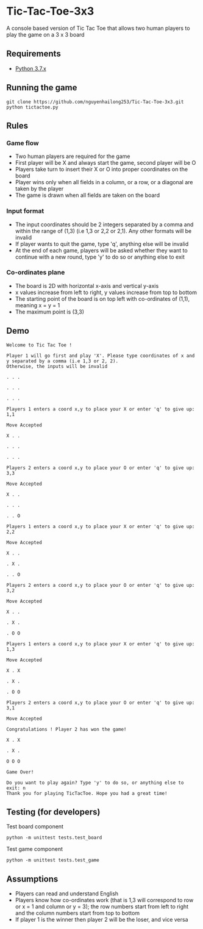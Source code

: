 # Tic-Tac-Toe-3x3
A console based version of Tic Tac Toe that allows two human players to play the game on a 3 x 3 board

## Requirements
- [Python 3.7.x](https://www.python.org/downloads/)

## Running the game

    git clone https://github.com/nguyenhailong253/Tic-Tac-Toe-3x3.git
    python tictactoe.py

## Rules

### Game flow
- Two human players are required for the game
- First player will be X and always start the game, second player will be O
- Players take turn to insert their X or O into proper coordinates on the board
- Player wins only when all fields in a column, or a row, or a diagonal are taken by the player
- The game is drawn when all fields are taken on the board

### Input format
- The input coordinates should be 2 integers separated by a comma and within the range of (1,3) (i.e 1,3 or 2,2 or 2,1). Any other formats will be invalid
- If player wants to quit the game, type 'q', anything else will be invalid
- At the end of each game, players will be asked whether they want to continue with a new round, type 'y' to do so or anything else to exit

### Co-ordinates plane
- The board is 2D with horizontal x-axis and vertical y-axis
- x values increase from left to right, y values increase from top to bottom
- The starting point of the board is on top left with co-ordinates of (1,1), meaning x = y = 1
- The maximum point is (3,3)

## Demo

    Welcome to Tic Tac Toe !

    Player 1 will go first and play 'X'. Please type coordinates of x and y separated by a comma (i.e 1,3 or 2, 2). 
    Otherwise, the inputs will be invalid

    . . .

    . . .

    . . .

    Players 1 enters a coord x,y to place your X or enter 'q' to give up: 1,1

    Move Accepted

    X . .

    . . .

    . . .

    Players 2 enters a coord x,y to place your O or enter 'q' to give up: 3,3

    Move Accepted

    X . .

    . . .

    . . O

    Players 1 enters a coord x,y to place your X or enter 'q' to give up: 2,2

    Move Accepted

    X . .

    . X .

    . . O

    Players 2 enters a coord x,y to place your O or enter 'q' to give up: 3,2

    Move Accepted

    X . .

    . X .

    . O O

    Players 1 enters a coord x,y to place your X or enter 'q' to give up: 1,3

    Move Accepted

    X . X

    . X .

    . O O

    Players 2 enters a coord x,y to place your O or enter 'q' to give up: 3,1

    Move Accepted

    Congratulations ! Player 2 has won the game!

    X . X

    . X .

    O O O

    Game Over!

    Do you want to play again? Type 'y' to do so, or anything else to exit: n
    Thank you for playing TicTacToe. Hope you had a great time!


## Testing (for developers)
Test board component

    python -m unittest tests.test_board

Test game component

    python -m unittest tests.test_game

## Assumptions
- Players can read and understand English
- Players know how co-ordinates work (that is 1,3 will correspond to row or x = 1 and column or y = 3); the row numbers start from left to right and the column numbers start from top to bottom
- If player 1 is the winner then player 2 will be the loser, and vice versa
